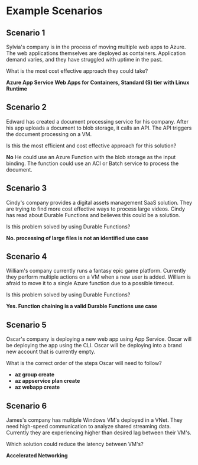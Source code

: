 # Example Scenarios

## Scenario 1

Sylvia's company is in the process of moving multiple web apps to Azure. The web applications themselves are deployed as containers. Application demand varies, and they have struggled with uptime in the past.

What is the most cost effective approach they could take?

**Azure App Service Web Apps for Containers, Standard (S) tier with Linux Runtime**

## Scenario 2

Edward has created a document processing service for his company. After his app uploads a document to blob storage, it calls an API. The API triggers the document processing on a VM.

Is this the most efficient and cost effective approach for this solution?

**No** He could use an Azure Function with the blob storage as the input binding. The function could use an ACI or Batch service to process the document.

## Scenario 3

Cindy's company provides a digital assets management SaaS solution. They are trying to find more cost effective ways to process large videos. Cindy has read about Durable Functions and believes this could be a solution.

Is this problem solved by using Durable Functions?

**No. processing of large files is not an identified use case**

## Scenario 4

William's company currently runs a fantasy epic game platform. Currently they perform multiple actions on a VM when a new user is added. William is afraid to move it to a single Azure function due to a possible timeout.

Is this problem solved by using Durable Functions?

**Yes. Function chaining is a valid Durable Functions use case**

## Scenario 5

Oscar's company is deploying a new web app using App Service. Oscar will be deploying the app using the CLI. Oscar will be deploying into a brand new account that is currently empty.

What is the correct order of the steps Oscar will need to follow?

* **az group create**
* **az appservice plan create**
* **az webapp create**

## Scenario 6

James's company has multiple Windows VM's deployed in a VNet. They need high-speed communication to analyze shared streaming data. Currently they are experiencing higher than desired lag between their VM's.

Which solution could reduce the latency between VM's?

**Accelerated Networking**